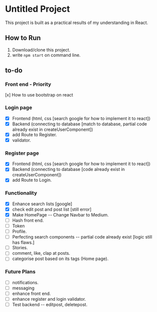 # Untitled Project
This project is built as a practical results of my understanding in React.

## How to Run
1. Download/clone this project.
2. write `npm start` on command line.

## to-do
### Front end - Priority
[x] How to use bootstrap on react

### Login page 
- [x] Frontend (html, css [search google for how to implement it to react])
- [x] Backend (connecting to database [match to database, partial code already exist in createUserComponent])
- [x] add Route to Register.
- [x] validator. 

### Register page
- [x] Frontend (html, css [search google for how to implement it to react])
- [x] Backend (connecting to database [code already exist in createUserComponent])
- [x] add Route to Login.

### Functionality
- [x] Enhance search lists [google]
- [x] check edit post and post list [still error]
- [x] Make HomePage -- Change Navbar to Medium.
- [ ] Hash front end.
- [ ] Token
- [ ] Profile.
- [ ] Perfecting search components -- partial code already exist [logic still has flaws.]
- [ ] Stories.
- [ ] comment, like, clap at posts.
- [ ] categorise post based on its tags (Home page).

### Future Plans
- [ ] notifications.
- [ ] messaging
- [ ] enhance front end.
- [ ] enhance register and login validator.
- [ ] Test backend -- editpost, deletepost.